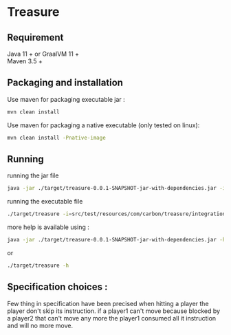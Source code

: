 
# Treasure


## Requirement
Java 11 + or GraalVM 11 +  
Maven 3.5 +

## Packaging and installation

Use maven for packaging executable jar :

```bash
mvn clean install
```

Use maven for packaging a native executable (only tested on linux):

```bash
mvn clean install -Pnative-image
```

## Running
running the jar file

```bash
java -jar ./target/treasure-0.0.1-SNAPSHOT-jar-with-dependencies.jar -i=src/test/resources/com/carbon/treasure/integrationTest/integrationTestResource
```
running the executable file

```bash
./target/treasure -i=src/test/resources/com/carbon/treasure/integrationTest/integrationTestResource
```

more help is available using :

```bash
java -jar ./target/treasure-0.0.1-SNAPSHOT-jar-with-dependencies.jar -h
```
or

```bash
./target/treasure -h
```

## Specification choices :
Few thing in specification have been precised when hitting a player the player don't skip its instruction.
if a player1 can't move because blocked by a player2 that can't move any more the player1 consumed all it instruction and will no more move. 
